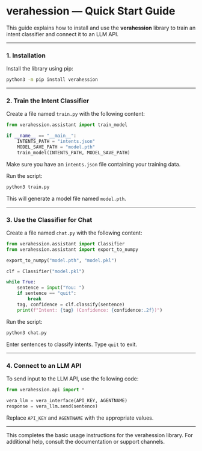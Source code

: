 # verahession — Quick Start Guide

This guide explains how to install and use the **verahession** library to train an intent classifier and connect it to an LLM API.

---

### 1. Installation

Install the library using pip:

```bash
python3 -m pip install verahession
```

---

### 2. Train the Intent Classifier

Create a file named `train.py` with the following content:

```python
from verahession.assistant import train_model

if __name__ == "__main__":
    INTENTS_PATH = "intents.json"
    MODEL_SAVE_PATH = "model.pth"
    train_model(INTENTS_PATH, MODEL_SAVE_PATH)
```

Make sure you have an `intents.json` file containing your training data.

Run the script:

```bash
python3 train.py
```

This will generate a model file named `model.pth`.

---

### 3. Use the Classifier for Chat

Create a file named `chat.py` with the following content:

```python
from verahession.assistant import Classifier
from verahession.assistant import export_to_numpy

export_to_numpy("model.pth", "model.pkl")

clf = Classifier("model.pkl")

while True:
    sentence = input("You: ")
    if sentence == "quit":
        break
    tag, confidence = clf.classify(sentence)
    print(f"Intent: {tag} (Confidence: {confidence:.2f})")
```

Run the script:

```bash
python3 chat.py
```

Enter sentences to classify intents. Type `quit` to exit.

---

### 4. Connect to an LLM API

To send input to the LLM API, use the following code:

```python
from verahession.api import *

vera_llm = vera_interface(API_KEY, AGENTNAME)
response = vera_llm.send(sentence)
```

Replace `API_KEY` and `AGENTNAME` with the appropriate values.

---

This completes the basic usage instructions for the verahession library. For additional help, consult the documentation or support channels.
